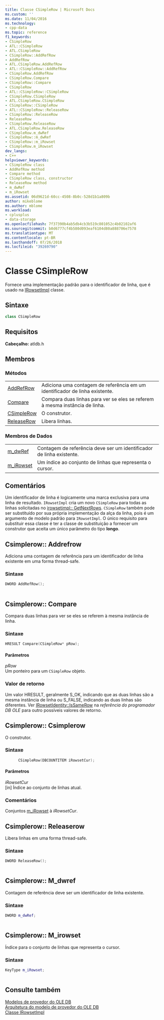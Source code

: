 ```yaml
---
title: Classe CSimpleRow | Microsoft Docs
ms.custom: ''
ms.date: 11/04/2016
ms.technology:
- cpp-data
ms.topic: reference
f1_keywords:
- CSimpleRow
- ATL::CSimpleRow
- ATL.CSimpleRow
- CSimpleRow::AddRefRow
- AddRefRow
- ATL.CSimpleRow.AddRefRow
- ATL::CSimpleRow::AddRefRow
- CSimpleRow.AddRefRow
- CSimpleRow.Compare
- CSimpleRow::Compare
- CSimpleRow
- ATL::CSimpleRow::CSimpleRow
- CSimpleRow.CSimpleRow
- ATL.CSimpleRow.CSimpleRow
- CSimpleRow::CSimpleRow
- ATL::CSimpleRow::ReleaseRow
- CSimpleRow::ReleaseRow
- ReleaseRow
- CSimpleRow.ReleaseRow
- ATL.CSimpleRow.ReleaseRow
- CSimpleRow.m_dwRef
- CSimpleRow::m_dwRef
- CSimpleRow::m_iRowset
- CSimpleRow.m_iRowset
dev_langs:
- C++
helpviewer_keywords:
- CSimpleRow class
- AddRefRow method
- Compare method
- CSimpleRow class, constructor
- ReleaseRow method
- m_dwRef
- m_iRowset
ms.assetid: 06d9621d-60cc-4508-8b0c-528d1b1a809b
author: mikeblome
ms.author: mblome
ms.workload:
- cplusplus
- data-storage
ms.openlocfilehash: 7f37390b4ab5db4cb3b519c801052c4b02102af6
ms.sourcegitcommit: b0d6777cf4b580d093eaf6104d80a888706e7578
ms.translationtype: MT
ms.contentlocale: pt-BR
ms.lasthandoff: 07/26/2018
ms.locfileid: "39269790"
---
```

# <a name="csimplerow-class"></a>Classe CSimpleRow
Fornece uma implementação padrão para o identificador de linha, que é usado na [IRowsetImpl](../../data/oledb/irowsetimpl-class.md) classe.  
  
## <a name="syntax"></a>Sintaxe

```cpp
class CSimpleRow  
```  

## <a name="requirements"></a>Requisitos  
 **Cabeçalho:** atldb.h  

## <a name="members"></a>Membros  
  
### <a name="methods"></a>Métodos  
  
|||  
|-|-|  
|[AddRefRow](#addrefrow)|Adiciona uma contagem de referência em um identificador de linha existente.|  
|[Compare](#compare)|Compara duas linhas para ver se eles se referem à mesma instância de linha.|  
|[CSimpleRow](#csimplerow)|O construtor.|  
|[ReleaseRow](#releaserow)|Libera linhas.|  
  
### <a name="data-members"></a>Membros de Dados  
  
|||  
|-|-|  
|[m_dwRef](#dwref)|Contagem de referência deve ser um identificador de linha existente.|  
|[m_iRowset](#irowset)|Um índice ao conjunto de linhas que representa o cursor.|  
  
## <a name="remarks"></a>Comentários  
 Um identificador de linha é logicamente uma marca exclusiva para uma linha de resultado. `IRowsetImpl` cria um novo `CSimpleRow` para todas as linhas solicitadas no [irowsetimpl:: GetNextRows](../../data/oledb/irowsetimpl-getnextrows.md). `CSimpleRow` também pode ser substituído por sua própria implementação da alça da linha, pois é um argumento de modelo padrão para `IRowsetImpl`. O único requisito para substituir essa classe é ter a classe de substituição a fornecer um construtor que aceita um único parâmetro do tipo **longo**.  

## <a name="addrefrow"></a> Csimplerow:: Addrefrow
Adiciona uma contagem de referência para um identificador de linha existente em uma forma thread-safe.  
  
### <a name="syntax"></a>Sintaxe  
  
```cpp
DWORD AddRefRow();  
  
```  

## <a name="compare"></a> Csimplerow:: Compare
Compara duas linhas para ver se eles se referem à mesma instância de linha.  
  
### <a name="syntax"></a>Sintaxe  
  
```cpp
HRESULT Compare(CSimpleRow* pRow);  
```  
  
#### <a name="parameters"></a>Parâmetros  
 *pRow*  
 Um ponteiro para um `CSimpleRow` objeto.  
  
### <a name="return-value"></a>Valor de retorno  
 Um valor HRESULT, geralmente S_OK, indicando que as duas linhas são a mesma instância de linha ou S_FALSE, indicando as duas linhas são diferentes. Ver [IRowsetIdentity::IsSameRow](https://msdn.microsoft.com/library/ms719629.aspx) na *referência do programador DB OLE* para outro possíveis valores de retorno. 

## <a name="csimplerow"></a> Csimplerow:: Csimplerow
O construtor.  
  
### <a name="syntax"></a>Sintaxe  
  
```cpp
      CSimpleRow(DBCOUNTITEM iRowsetCur);  
```  
  
#### <a name="parameters"></a>Parâmetros  
 *iRowsetCur*  
 [in] Índice ao conjunto de linhas atual.  
  
### <a name="remarks"></a>Comentários  
 Conjuntos [m_iRowset](../../data/oledb/csimplerow-m-irowset.md) à *iRowsetCur*. 

## <a name="releaserow"></a> Csimplerow:: Releaserow
Libera linhas em uma forma thread-safe.  
  
### <a name="syntax"></a>Sintaxe  
  
```cpp
DWORD ReleaseRow();  
  
```  

## <a name="dwref"></a> Csimplerow:: M_dwref
Contagem de referência deve ser um identificador de linha existente.  
  
### <a name="syntax"></a>Sintaxe  
  
```cpp
DWORD m_dwRef;  
  
```  

## <a name="irowset"></a> Csimplerow:: M_irowset
Índice para o conjunto de linhas que representa o cursor.  
  
### <a name="syntax"></a>Sintaxe  
  
```cpp
KeyType m_iRowset;  
  
```  
  
## <a name="see-also"></a>Consulte também  
 [Modelos de provedor do OLE DB](../../data/oledb/ole-db-provider-templates-cpp.md)   
 [Arquitetura do modelo de provedor do OLE DB](../../data/oledb/ole-db-provider-template-architecture.md)   
 [Classe IRowsetImpl](../../data/oledb/irowsetimpl-class.md)
